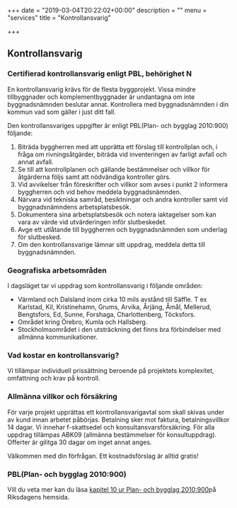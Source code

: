 +++
date = "2019-03-04T20:22:02+00:00"
description = ""
menu = "services"
title = "Kontrollansvarig"

+++
## Kontrollansvarig

### Certifierad kontrollansvarig enligt PBL, behörighet N

En kontrollansvarig krävs för de flesta byggprojekt. Vissa mindre tillbyggnader och komplementbyggnader är undantagna om inte byggnadsnämnden beslutar annat. Kontrollera med byggnadsnämnden i din kommun vad som gäller i just ditt fall.

Den kontrollansvariges uppgifter är enligt PBL(Plan- och bygglag 2010:900) följande:

1. Biträda byggherren med att upprätta ett förslag till kontrollplan och, i fråga om rivningsåtgärder, biträda vid inventeringen av farligt avfall och annat avfall.
2. Se till att kontrollplanen och gällande bestämmelser och villkor för åtgärderna följs samt att nödvändiga kontroller görs.
3. Vid avvikelser från föreskrifter och villkor som avses i punkt 2 informera byggherren och vid behov meddela byggnadsnämnden.
4. Närvara vid tekniska samråd, besiktningar och andra kontroller samt vid byggnadsnämndens arbetsplatsbesök.
5. Dokumentera sina arbetsplatsbesök och notera iaktagelser som kan vara av värde vid utvärderingen inför slutbeskedet.
6. Avge ett utlåtande till byggherren och byggnadsnämnden som underlag för slutbesked.
7. Om den kontrollansvarige lämnar sitt uppdrag, meddela detta till byggnadsnämnden.

### Geografiska arbetsområden

I dagsläget tar vi uppdrag som kontrollansvarig i följande områden:

* Värmland och Dalsland inom cirka 10 mils avstånd till Säffle. T ex Karlstad, Kil, Kristinehamn, Grums, Arvika, Årjäng, Åmål, Mellerud, Bengtsfors, Ed, Sunne, Forshaga, Charlottenberg, Töcksfors.
* Området kring Örebro, Kumla och Hallsberg.
* Stockholmsområdet i den utsträckning det finns bra förbindelser med allmänna kommunikationer.

### Vad kostar en kontrollansvarig?

Vi tillämpar individuell prissättning beroende på projektets komplexitet, omfattning och krav på kontroll.

### Allmänna villkor och försäkring

För varje projekt upprättas ett kontrollansvarigavtal som skall skivas under av kund innan arbetet påbörjas. Betalning sker mot faktura, betalningsvillkor 14 dagar. Vi innehar f-skattsedel och konsultansvarsförsäkring. För alla uppdrag tillämpas ABK09 (allmänna bestämmelser för konsultuppdrag). Offerter är gilitga 30 dagar om inget annat anges.

Välkommen med din förfrågan. Ett kostnadsförslag är alltid gratis!

### PBL(Plan- och bygglag 2010:900)

Vill du veta mer kan du läsa [kapitel 10 ur Plan- och bygglag 2010:900](http://www.riksdagen.se/sv/Dokument-Lagar/Lagar/Svenskforfattningssamling/Plan--och-bygglag-2010900_sfs-2010-900/#K10)på Riksdagens hemsida.